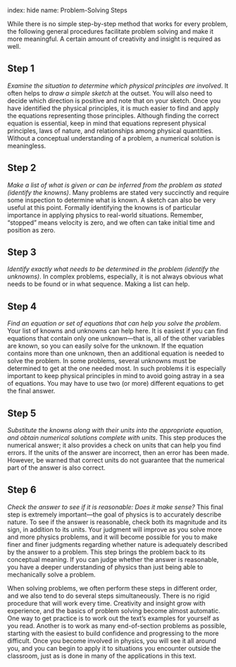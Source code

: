 index: hide
name: Problem-Solving Steps

While there is no simple step-by-step method that works for every problem, the following general procedures facilitate problem solving and make it more meaningful. A certain amount of creativity and insight is required as well.

## Step 1

 *Examine the situation to determine which physical principles are involved*. It often helps to  *draw a simple sketch* at the outset. You will also need to decide which direction is positive and note that on your sketch. Once you have identified the physical principles, it is much easier to find and apply the equations representing those principles. Although finding the correct equation is essential, keep in mind that equations represent physical principles, laws of nature, and relationships among physical quantities. Without a conceptual understanding of a problem, a numerical solution is meaningless.

## Step 2

 *Make a list of what is given or can be inferred from the problem as stated (identify the knowns)*. Many problems are stated very succinctly and require some inspection to determine what is known. A sketch can also be very useful at this point. Formally identifying the knowns is of particular importance in applying physics to real-world situations. Remember, “stopped” means velocity is zero, and we often can take initial time and position as zero.

## Step 3

 *Identify exactly what needs to be determined in the problem (identify the unknowns)*. In complex problems, especially, it is not always obvious what needs to be found or in what sequence. Making a list can help.

## Step 4

 *Find an equation or set of equations that can help you solve the problem*. Your list of knowns and unknowns can help here. It is easiest if you can find equations that contain only one unknown—that is, all of the other variables are known, so you can easily solve for the unknown. If the equation contains more than one unknown, then an additional equation is needed to solve the problem. In some problems, several unknowns must be determined to get at the one needed most. In such problems it is especially important to keep physical principles in mind to avoid going astray in a sea of equations. You may have to use two (or more) different equations to get the final answer.

## Step 5

 *Substitute the knowns along with their units into the appropriate equation, and obtain numerical solutions complete with units*. This step produces the numerical answer; it also provides a check on units that can help you find errors. If the units of the answer are incorrect, then an error has been made. However, be warned that correct units do not guarantee that the numerical part of the answer is also correct.

## Step 6

 *Check the answer to see if it is reasonable: Does it make sense?* This final step is extremely important—the goal of physics is to accurately describe nature. To see if the answer is reasonable, check both its magnitude and its sign, in addition to its units. Your judgment will improve as you solve more and more physics problems, and it will become possible for you to make finer and finer judgments regarding whether nature is adequately described by the answer to a problem. This step brings the problem back to its conceptual meaning. If you can judge whether the answer is reasonable, you have a deeper understanding of physics than just being able to mechanically solve a problem.

When solving problems, we often perform these steps in different order, and we also tend to do several steps simultaneously. There is no rigid procedure that will work every time. Creativity and insight grow with experience, and the basics of problem solving become almost automatic. One way to get practice is to work out the text’s examples for yourself as you read. Another is to work as many end-of-section problems as possible, starting with the easiest to build confidence and progressing to the more difficult. Once you become involved in physics, you will see it all around you, and you can begin to apply it to situations you encounter outside the classroom, just as is done in many of the applications in this text.

